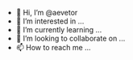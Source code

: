 - 👋 Hi, I’m @aevetor
- 👀 I’m interested in ...
- 🌱 I’m currently learning ...
- 💞️ I’m looking to collaborate on ...
- 📫 How to reach me ...

<!---
aevetor/aevetor is a ✨ special ✨ repository because its `README.md` (this file) appears on your GitHub profile.
You can click the Preview link to take a look at your changes.
--->

